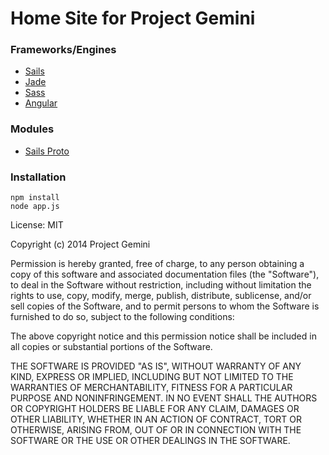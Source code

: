 # Home Site for Project Gemini

### Frameworks/Engines

 - [Sails](https://github.com/balderdashy/sails)
 - [Jade](https://github.com/visionmedia/jade)
 - [Sass](https://github.com/sindresorhus/grunt-sass)
 - [Angular](https://github.com/angular/angular.js)

### Modules

 - [Sails Proto](https://github.com/PGCT1/sails-proto)


### Installation

    npm install
    node app.js

License: MIT

Copyright (c) 2014 Project Gemini

Permission is hereby granted, free of charge, to any person obtaining a copy
of this software and associated documentation files (the "Software"), to deal
in the Software without restriction, including without limitation the rights
to use, copy, modify, merge, publish, distribute, sublicense, and/or sell
copies of the Software, and to permit persons to whom the Software is
furnished to do so, subject to the following conditions:

The above copyright notice and this permission notice shall be included in
all copies or substantial portions of the Software.

THE SOFTWARE IS PROVIDED "AS IS", WITHOUT WARRANTY OF ANY KIND, EXPRESS OR
IMPLIED, INCLUDING BUT NOT LIMITED TO THE WARRANTIES OF MERCHANTABILITY,
FITNESS FOR A PARTICULAR PURPOSE AND NONINFRINGEMENT. IN NO EVENT SHALL THE
AUTHORS OR COPYRIGHT HOLDERS BE LIABLE FOR ANY CLAIM, DAMAGES OR OTHER
LIABILITY, WHETHER IN AN ACTION OF CONTRACT, TORT OR OTHERWISE, ARISING FROM,
OUT OF OR IN CONNECTION WITH THE SOFTWARE OR THE USE OR OTHER DEALINGS IN
THE SOFTWARE.
